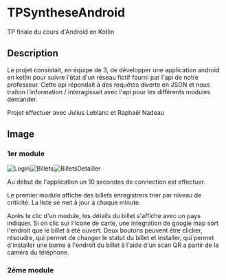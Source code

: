 # TPSyntheseAndroid
TP finale du cours d'Android en Kotlin

## Description
Le projet consistait, en équipe de 3, de développer une application android en kotlin pour suivre l'état d'un réseau fictif fourni par l'api de notre professeur.
Cette api répondait à des requêtes diverte en JSON et nous traiton l'information / interagissait avec l'api pour les différents modules demander.

Projet effectuer avec Julius Leblanc et Raphaël Nadeau

## Image
### 1er module
![Login](https://github.com/WBergeron/TPSyntheseAndroid/assets/70408290/a1160440-c14e-4df5-88ec-60f9d7b3c2d0)![Billets](https://github.com/WBergeron/TPSyntheseAndroid/assets/70408290/344cc290-fd76-48bf-9fba-fa62f42801b4)![BilletsDetailler](https://github.com/WBergeron/TPSyntheseAndroid/assets/70408290/0b6e6550-594a-4618-804c-121ee72d8d3c)

Au début de l'application un 10 secondes de connection est effectuer.

Le premier module affiche des billets enregistrers trier par niveau de criticité. La liste se met à jour à chaque minute.

Après le clic d'un module, les détails du billet s'affiche avec un pays indiquer. Si on clic sur l'icone de carte, une integration de google map sort l'endroit que le billet à été ouvert. Deux boutons peuvent être clicker, résoudre, qui permet de changer le statut du billet et installer, qui permet d'installer une borne à l'endroit du billet à l'aide d'un scan QR a partir de la caméra du téléphone.

### 2ème module
